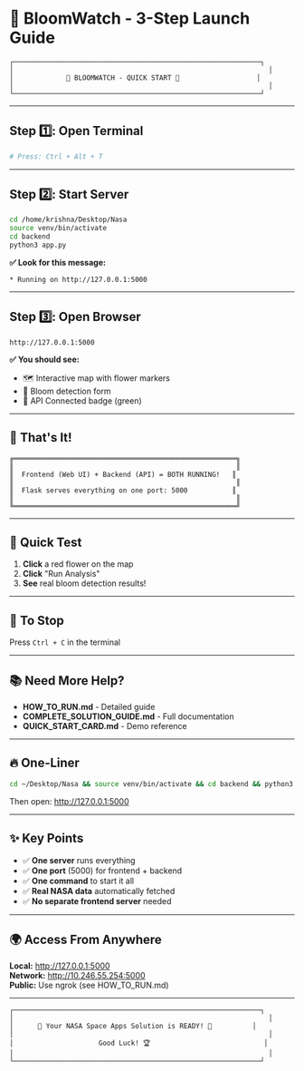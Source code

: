 # 🎯 BloomWatch - 3-Step Launch Guide

```
┌─────────────────────────────────────────────────────────────┐
│                                                               │
│             🌸 BLOOMWATCH - QUICK START 🌸                   │
│                                                               │
└─────────────────────────────────────────────────────────────┘
```

---

## Step 1️⃣: Open Terminal

```bash
# Press: Ctrl + Alt + T
```

---

## Step 2️⃣: Start Server

```bash
cd /home/krishna/Desktop/Nasa
source venv/bin/activate
cd backend
python3 app.py
```

**✅ Look for this message:**
```
* Running on http://127.0.0.1:5000
```

---

## Step 3️⃣: Open Browser

```
http://127.0.0.1:5000
```

**✅ You should see:**
- 🗺️ Interactive map with flower markers
- 📝 Bloom detection form
- 🌟 API Connected badge (green)

---

## 🎉 That's It!

```
╔═══════════════════════════════════════════════════════╗
║                                                       ║
║  Frontend (Web UI) + Backend (API) = BOTH RUNNING!   ║
║                                                       ║
║  Flask serves everything on one port: 5000           ║
║                                                       ║
╚═══════════════════════════════════════════════════════╝
```

---

## 🧪 Quick Test

1. **Click** a red flower on the map
2. **Click** "Run Analysis"
3. **See** real bloom detection results!

---

## 🛑 To Stop

Press `Ctrl + C` in the terminal

---

## 📚 Need More Help?

- **HOW_TO_RUN.md** - Detailed guide
- **COMPLETE_SOLUTION_GUIDE.md** - Full documentation
- **QUICK_START_CARD.md** - Demo reference

---

## 🔥 One-Liner

```bash
cd ~/Desktop/Nasa && source venv/bin/activate && cd backend && python3 app.py
```

Then open: http://127.0.0.1:5000

---

## ✨ Key Points

- ✅ **One server** runs everything
- ✅ **One port** (5000) for frontend + backend
- ✅ **One command** to start it all
- ✅ **Real NASA data** automatically fetched
- ✅ **No separate frontend server** needed

---

## 🌍 Access From Anywhere

**Local:** http://127.0.0.1:5000  
**Network:** http://10.246.55.254:5000  
**Public:** Use ngrok (see HOW_TO_RUN.md)

---

```
┌─────────────────────────────────────────────────────────────┐
│                                                               │
│      🚀 Your NASA Space Apps Solution is READY! 🚀          │
│                                                               │
│                     Good Luck! 🏆                            │
│                                                               │
└─────────────────────────────────────────────────────────────┘
```
